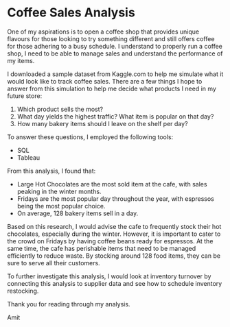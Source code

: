 # Coffee Sales Analysis

One of my aspirations is to open a coffee shop that provides unique flavours for those looking to try something different and still offers coffee for those adhering to a busy schedule. I understand to properly run a coffee shop, I need to be able to manage sales and understand the performance of my items.

I downloaded a sample dataset from Kaggle.com to help me simulate what it would look like to track coffee sales. There are a few things I hope to answer from this simulation to help me decide what products I need in my future store:

1.	Which product sells the most?
2.	What day yields the highest traffic? What item is popular on that day?
3.	How many bakery items should I leave on the shelf per day?

To answer these questions, I employed the following tools:
- SQL
- Tableau

From this analysis, I found that:
- Large Hot Chocolates are the most sold item at the cafe, with sales peaking in the winter months.
- Fridays are the most popular day throughout the year, with espressos being the most popular choice.
- On average, 128 bakery items sell in a day.

Based on this research, I would advise the cafe to frequently stock their hot chocolates, especially during the winter. However, it is important to cater to the crowd on Fridays by having coffee beans ready for espressos. At the same time, the cafe has perishable items that need to be managed efficiently to reduce waste. By stocking around 128 food items, they can be sure to serve all their customers.

To further investigate this analysis, I would look at inventory turnover by connecting this analysis to supplier data and see how to schedule inventory restocking.

Thank you for reading through my analysis.

Amit
